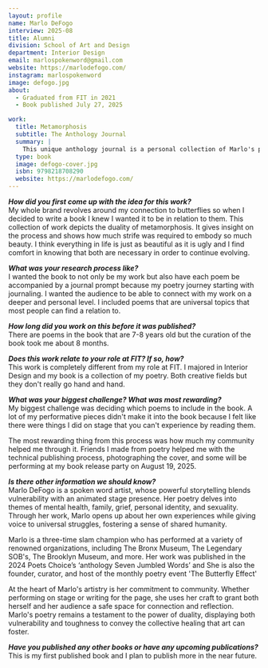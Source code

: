 ```yaml
---
layout: profile
name: Marlo DeFogo
interview: 2025-08
title: Alumni
division: School of Art and Design
department: Interior Design
email: marlospokenword@gmail.com
website: https://marlodefogo.com/
instagram: marlospokenword
image: defogo.jpg
about:
  - Graduated from FIT in 2021
  - Book published July 27, 2025

work:
  title: Metamorphosis
  subtitle: The Anthology Journal
  summary: |
    This unique anthology journal is a personal collection of Marlo's poetry, where each poem is paired with a reflective journal prompt and writing space — inviting readers to engage, explore, and heal. This is more than a book; it’s a transformative experience for anyone ready to turn the page on their own story.
  type: book
  image: defogo-cover.jpg
  isbn: 9798218708290
  website: https://marlodefogo.com/
---
```

***How did you first come up with the idea for this work?***  
My whole brand revolves around my connection to butterflies so when I decided to write a book I knew I wanted it to be in relation to them. This collection of work depicts the duality of metamorphosis. It gives insight on the process and shows how much strife was required to embody so much beauty. I think everything in life is just as beautiful as it is ugly and I find comfort in knowing that both are necessary in order to continue evolving. 

***What was your research process like?***  
I wanted the book to not only be my work but also have each poem be accompanied by a journal prompt because my poetry journey starting with journaling. I wanted the audience to be able to connect with my work on a deeper and personal level. I included poems that are universal topics that most people can find a relation to.

***How long did you work on this before it was published?***  
There are poems in the book that are 7-8 years old but the curation of the book took me about 8 months.

***Does this work relate to your role at FIT? If so, how?***  
This work is completely different from my role at FIT. I majored in Interior Design and my book is a collection of my poetry. Both creative fields but they don't really go hand and hand.

***What was your biggest challenge? What was most rewarding?***  
My biggest challenge was deciding which poems to include in the book. A lot of my performative pieces didn't make it into the book because I felt like there were things I did on stage that you can't experience by reading them. 

The most rewarding thing from this process was how much my community helped me through it. Friends I made from poetry helped me with the technical publishing process, photographing the cover, and some will be performing at my book release party on August 19, 2025.

***Is there other information we should know?***  
Marlo DeFogo is a spoken word artist, whose powerful storytelling blends vulnerability with an animated stage presence. Her poetry delves into themes of mental health, family, grief, personal identity, and sexuality. Through her work, Marlo opens up about her own experiences while giving voice to universal struggles, fostering a sense of shared humanity.

Marlo is a three-time slam champion who has performed at a variety of renowned organizations, including The Bronx Museum, The Legendary SOB's, The Brooklyn Museum, and more. Her work was published in the 2024 Poets Choice’s ‘anthology Seven Jumbled Words’ and She is also the founder, curator, and host of the monthly poetry event 'The Butterfly Effect'

At the heart of Marlo's artistry is her commitment to community. Whether performing on stage or writing for the page, she uses her craft to grant both herself and her audience a safe space for connection and reflection. Marlo's poetry remains a testament to the power of duality, displaying both vulnerability and toughness to convey the collective healing that art can foster.

***Have you published any other books or have any upcoming publications?***  
This is my first published book and I plan to publish more in the near future.

